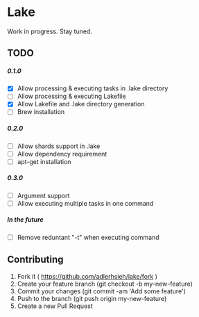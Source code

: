 # Lake

Work in progress. Stay tuned.

## TODO

##### 0.1.0
- [x] Allow processing & executing tasks in .lake directory
- [ ] Allow processing & executing Lakefile
- [x] Allow Lakefile and .lake directory generation
- [ ] Brew installation

##### 0.2.0
- [ ] Allow shards support in .lake
- [ ] Allow dependency requirement
- [ ] apt-get installation

##### 0.3.0
- [ ] Argument support
- [ ] Allow executing multiple tasks in one command

##### In the future
- [ ] Remove reduntant "-t" when executing command

## Contributing

1. Fork it ( https://github.com/adlerhsieh/lake/fork )
2. Create your feature branch (git checkout -b my-new-feature)
3. Commit your changes (git commit -am 'Add some feature')
4. Push to the branch (git push origin my-new-feature)
5. Create a new Pull Request
